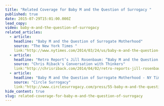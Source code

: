 ```yaml
---
title: "Related Coverage for Baby M and the Question of Surrogacy "
published: true
date: 2015-07-29T15:01:00.000Z
lead_copy:
video: baby-m-and-the-question-of-surrogacy
related_articles:
  - article:
    headline: "Baby M and the Question of Surrogate Motherhood"
    source: "The New York Times "
    link:"http://www.nytimes.com/2014/03/24/us/baby-m-and-the-question-of-surrogate-motherhood.html?ref=us"
  - article:
    headline: "Retro Report’s Jill Rosenbaum: “Baby M and the Question of Surrogacy”"
    source: "Chris Riback's Conversation with Thinkers"
    link:"http://chrisriback.com/2014/04/02/retro-reports-jill-rosenbaum-baby-m-and-the-question-of-surrogacy/"
  - article:
    headline: "Baby M and the Question of Surrogate Motherhood - NY Times Retro Report"
    source: "Circle Surrogacy"
    link:"http://www.circlesurrogacy.com/press/55-baby-m-and-the-question-of-surrogate-motherhood-ny-times-retro-report"
hide_content: true
slug: related-coverage-for-baby-m-and-the-question-of-surrogacy
---
```


